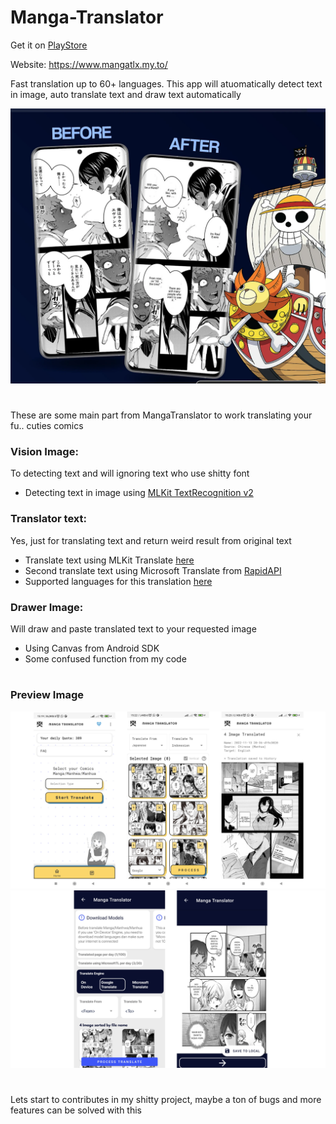 
# **Manga-Translator**

Get it on [PlayStore](https://play.google.com/store/apps/details?id=com.wiryaimd.mangatranslator)

Website: https://www.mangatlx.my.to/

Fast translation up to 60+ languages. This app will atuomatically detect text in image, auto translate text and draw text automatically

![main](gaujpeg.jpg)

#

These are some main part from MangaTranslator to work translating your fu.. cuties comics
### **Vision Image:**
To detecting text and will ignoring text who use shitty font
- Detecting text in image using [MLKit TextRecognition v2](https://developers.google.com/ml-kit/vision/text-recognition/v2/android)

### **Translator text:**
Yes, just for translating text and return weird result from original text
- Translate text using MLKit Translate [here](https://developers.google.com/ml-kit/language/translation/android)
- Second translate text using Microsoft Translate from [RapidAPI](https://rapidapi.com/microsoft-azure-org-microsoft-cognitive-services/api/microsoft-translator-text/)
- Supported languages for this translation [here](https://developers.google.com/ml-kit/language/translation/translation-language-support)

### **Drawer Image:**
Will draw and paste translated text to your requested image
- Using Canvas from Android SDK
- Some confused function from my code

#

### Preview Image
![preview-0](b2022.png)
![preview](preview.png)

#
Lets start to contributes in my shitty project, maybe a ton of bugs and more features can be solved with this
